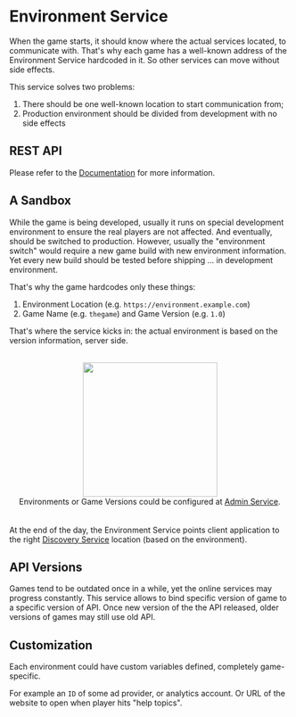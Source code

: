 # Environment Service
When the game starts, it should know where the actual services located, to communicate with. 
That's why each game has a well-known address of the 
Environment Service hardcoded in it. 
So other services can move without side effects.

This service solves two problems:

1. There should be one well-known location to start communication from;
2. Production environment should be divided from development with no side effects

## REST API
Please refer to the <a href="https://docs.anthillplatform.org/en/latest/services/environment.html">Documentation</a> for more information.

## A Sandbox
While the game is being developed, usually it runs on special development environment to ensure the real players are not affected. And eventually, should be switched to production. However, usually the "environment switch" would require a new game build with new environment information. Yet every new build should be tested before shipping ... in development environment.

That's why the game hardcodes only these things:

1. Environment Location (e.g. `https://environment.example.com`)
2. Game Name (e.g. `thegame`) and Game Version (e.g. `1.0`)

That's where the service kicks in: the actual environment is based on the version information, server side.
<br><br>
<div align="center"><img src="https://cloud.githubusercontent.com/assets/1666014/22352370/8214fb22-e424-11e6-80d6-f1ba3c863dc9.png" height="241"/>
<br>
Environments or Game Versions could be configured at <a href="https://github.com/anthill-platform/anthill-admin">Admin Service</a>.
</div>
<br><br>
At the end of the day, the Environment Service points client application to the right <a href="https://github.com/anthill-platform/anthill-discovery">Discovery Service</a> location (based on the environment).

## API Versions
Games tend to be outdated once in a while, yet the online services may progress constantly.
This service allows to bind specific version of game to a specific version of API.
Once new version of the the API released, older versions of games may still use old API.

## Customization
Each environment could have custom variables defined, completely game-specific.

For example an `ID` of some ad provider, or analytics account.
Or URL of the website to open when player hits "help topics".
